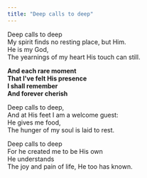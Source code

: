 ```yaml
---
title: "Deep calls to deep"
---
```


Deep calls to deep   
My spirit finds no resting place, but Him.   
He is my God,   
The yearnings of my heart His touch can still.

**And each rare moment   
That I've felt His presence   
I shall remember   
And forever cherish**

Deep calls to deep,   
And at His feet I am a welcome guest:   
He gives me food,   
The hunger of my soul is laid to rest.

Deep calls to deep   
For he created me to be His own   
He understands   
The joy and pain of life, He too has known.